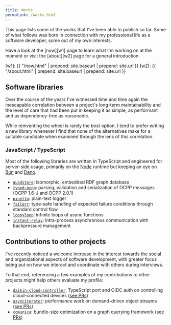 ```yaml
---
title: Works
permalink: /works.html
---
```


This page lists some of the works that I've been able to publish so far. Some
of what follows was born in connection with my professional life as a software
developer, some out of my own interests.

<aside markdown="1">
Have a look at the [now][w1] page to learn what I'm working on at the moment or
visit the [about][w2] page for a general introduction.
</aside>

[w1]: {{ "/now.html" | prepend: site.baseurl | prepend: site.url }}
[w2]: {{ "/about.html" | prepend: site.baseurl | prepend: site.url }}

## Software libraries

Over the course of the years I've witnessed time and time again the inescapable
correlation between a project's long-term maintainability and the level of care
that had been put in keeping it as simple, as performant and as dependency-free
as reasonable.

While reinventing the wheel is rarely the best option, I tend to prefer writing
a new library whenever I find that none of the alternatives make for a suitable
candidate when examined through the lens of this correlation. 

### JavaScript / TypeScript

Most of the following libraries are written in TypeScript and engineered for
server-side usage, primarily on the [Node] runtime but keeping an eye on [Bun]
and [Deno].

[Node]: https://nodejs.org/en
[Deno]: https://deno.com
[Bun]: https://bun.sh

- [`quadstore`](https://www.npmjs.com/package/quadstore):
  isomorphic, embedded RDF graph database
- [`typed-ocpp`](https://www.npmjs.com/package/typed-ocpp):
  parsing, validation and serialization of OCPP messages (OCPP 1.6-J and 
  OCPP 2.0.1)
- [`pinetto`](https://www.npmjs.com/package/pinetto):
  plain-text logger
- [`failerr`](https://www.npmjs.com/package/failerr):
  type-safe handling of expected failure conditions through
  standard control flow
- [`loopyloop`](https://www.npmjs.com/package/loopyloop):
  infinite loops of async functions
- [`instant-relay`](https://www.npmjs.com/package/instant-relay):
  intra-process asynchronous communication with backpressure management

## Contributions to other projects

I've recently noticed a welcome increase in the interest towards the social and
organizational aspects of software development, with greater focus being put on
how we interact and coordinate with others during interviews.

To that end, referencing a few examples of my contributions to other projects
might help others evaluate my profile:

- [`daikin-cloud-controller`](https://github.com/Apollon77/daikin-controller-cloud):
  TypeScript port and OIDC auth on controlling cloud-connected devices
  ([see PRs](https://github.com/Apollon77/daikin-controller-cloud/pulls?q=is%3Apr+is%3Aclosed+author%3Ajacoscaz))
- [`asynciterator`](https://github.com/RubenVerborgh/AsyncIterator):
  performance work on demand-driven object streams
  ([see PRs](https://github.com/RubenVerborgh/AsyncIterator/pulls?q=is%3Apr+is%3Aclosed+author%3Ajacoscaz))
- [`comunica`](https://github.com/comunica/comunica):
  bundle-size optimization on a graph querying framework
  ([see PRs](https://github.com/comunica/comunica/pulls?q=is%3Apr+is%3Aclosed+author%3Ajacoscaz))
  